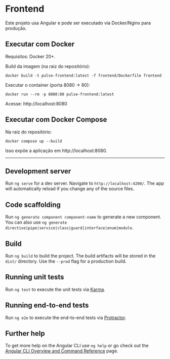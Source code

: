 # Frontend

Este projeto usa Angular e pode ser executado via Docker/Nginx para produção.

## Executar com Docker

Requisitos: Docker 20+.

Build da imagem (na raiz do repositório):

```
docker build -t pulse-frontend:latest -f frontend/Dockerfile frontend
```

Executar o container (porta 8080 -> 80):

```
docker run --rm -p 8080:80 pulse-frontend:latest
```

Acesse: http://localhost:8080

## Executar com Docker Compose

Na raiz do repositório:

```
docker compose up --build
```

Isso expõe a aplicação em http://localhost:8080.

---

## Development server

Run `ng serve` for a dev server. Navigate to `http://localhost:4200/`. The app will automatically reload if you change any of the source files.

## Code scaffolding

Run `ng generate component component-name` to generate a new component. You can also use `ng generate directive|pipe|service|class|guard|interface|enum|module`.

## Build

Run `ng build` to build the project. The build artifacts will be stored in the `dist/` directory. Use the `--prod` flag for a production build.

## Running unit tests

Run `ng test` to execute the unit tests via [Karma](https://karma-runner.github.io).

## Running end-to-end tests

Run `ng e2e` to execute the end-to-end tests via [Protractor](http://www.protractortest.org/).

## Further help

To get more help on the Angular CLI use `ng help` or go check out the [Angular CLI Overview and Command Reference](https://angular.io/cli) page.
